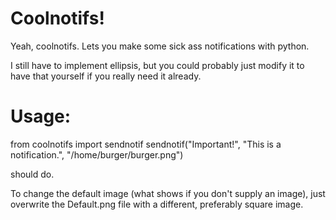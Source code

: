 # Coolnotifs!

Yeah, coolnotifs. Lets you make some sick ass notifications with python.

I still have to implement ellipsis, but you could probably just modify it to have that yourself if you really need it already.

# Usage:

from coolnotifs import sendnotif
sendnotif("Important!", "This is a notification.", "/home/burger/burger.png")

should do.

To change the default image (what shows if you don't supply an image), just overwrite the Default.png file with a different, preferably square image.
